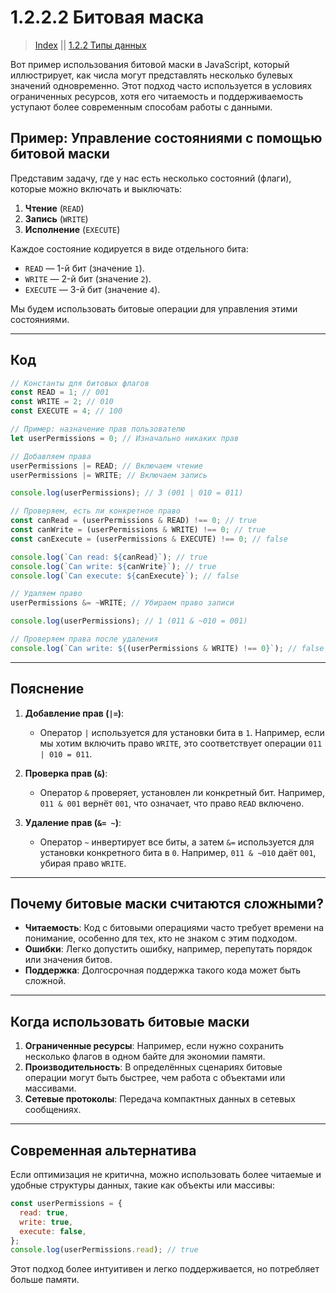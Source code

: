 # 1.2.2.2 Битовая маска

> [Index](./0%20Index.md)
> || [1.2.2 Типы данных](./1.2.2%20Типы%20данных.md)

Вот пример использования битовой маски в JavaScript, который иллюстрирует, как числа могут представлять несколько булевых значений одновременно. Этот подход часто используется в условиях ограниченных ресурсов, хотя его читаемость и поддерживаемость уступают более современным способам работы с данными.

## **Пример: Управление состояниями с помощью битовой маски**

Представим задачу, где у нас есть несколько состояний (флаги), которые можно включать и выключать:

1. **Чтение** (`READ`)
2. **Запись** (`WRITE`)
3. **Исполнение** (`EXECUTE`)

Каждое состояние кодируется в виде отдельного бита:

- `READ` — 1-й бит (значение `1`).
- `WRITE` — 2-й бит (значение `2`).
- `EXECUTE` — 3-й бит (значение `4`).

Мы будем использовать битовые операции для управления этими состояниями.

---

## **Код**

```javascript
// Константы для битовых флагов
const READ = 1; // 001
const WRITE = 2; // 010
const EXECUTE = 4; // 100

// Пример: назначение прав пользователю
let userPermissions = 0; // Изначально никаких прав

// Добавляем права
userPermissions |= READ; // Включаем чтение
userPermissions |= WRITE; // Включаем запись

console.log(userPermissions); // 3 (001 | 010 = 011)

// Проверяем, есть ли конкретное право
const canRead = (userPermissions & READ) !== 0; // true
const canWrite = (userPermissions & WRITE) !== 0; // true
const canExecute = (userPermissions & EXECUTE) !== 0; // false

console.log(`Can read: ${canRead}`); // true
console.log(`Can write: ${canWrite}`); // true
console.log(`Can execute: ${canExecute}`); // false

// Удаляем право
userPermissions &= ~WRITE; // Убираем право записи

console.log(userPermissions); // 1 (011 & ~010 = 001)

// Проверяем права после удаления
console.log(`Can write: ${(userPermissions & WRITE) !== 0}`); // false
```

---

## **Пояснение**

1. **Добавление прав (`|=`)**:

   - Оператор `|` используется для установки бита в `1`. Например, если мы хотим включить право `WRITE`, это соответствует операции `011 | 010 = 011`.

2. **Проверка прав (`&`)**:

   - Оператор `&` проверяет, установлен ли конкретный бит. Например, `011 & 001` вернёт `001`, что означает, что право `READ` включено.

3. **Удаление прав (`&= ~`)**:
   - Оператор `~` инвертирует все биты, а затем `&=` используется для установки конкретного бита в `0`. Например, `011 & ~010` даёт `001`, убирая право `WRITE`.

---

## **Почему битовые маски считаются сложными?**

- **Читаемость**: Код с битовыми операциями часто требует времени на понимание, особенно для тех, кто не знаком с этим подходом.
- **Ошибки**: Легко допустить ошибку, например, перепутать порядок или значения битов.
- **Поддержка**: Долгосрочная поддержка такого кода может быть сложной.

---

## **Когда использовать битовые маски**

1. **Ограниченные ресурсы**: Например, если нужно сохранить несколько флагов в одном байте для экономии памяти.
2. **Производительность**: В определённых сценариях битовые операции могут быть быстрее, чем работа с объектами или массивами.
3. **Сетевые протоколы**: Передача компактных данных в сетевых сообщениях.

---

## **Современная альтернатива**

Если оптимизация не критична, можно использовать более читаемые и удобные структуры данных, такие как объекты или массивы:

```javascript
const userPermissions = {
  read: true,
  write: true,
  execute: false,
};
console.log(userPermissions.read); // true
```

Этот подход более интуитивен и легко поддерживается, но потребляет больше памяти.
